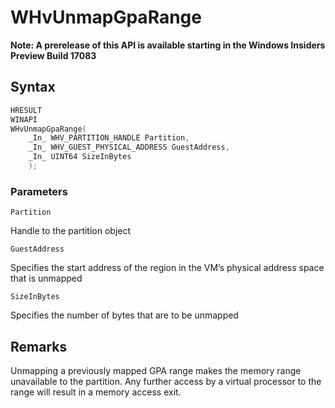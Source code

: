# WHvUnmapGpaRange
**Note: A prerelease of this API is available starting in the Windows Insiders Preview Build 17083**

## Syntax
```C
HRESULT
WINAPI
WHvUnmapGpaRange(
    _In_ WHV_PARTITION_HANDLE Partition,
    _In_ WHV_GUEST_PHYSICAL_ADDRESS GuestAddress,
    _In_ UINT64 SizeInBytes
    );
```
### Parameters

`Partition`

Handle to the partition object

`GuestAddress`

Specifies the start address of the region in the VM’s physical address space that is unmapped

`SizeInBytes`

Specifies the number of bytes that are to be unmapped

## Remarks

Unmapping a previously mapped GPA range makes the memory range unavailable to the partition. Any further access by a virtual processor to the range will result in a memory access exit.

